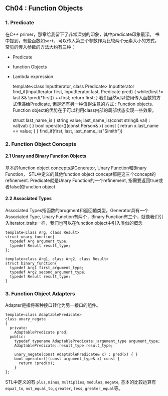 ## Ch04 : Function Objects

### 1. Predicate
在C++ primer，<algorithm>那章给我留下了非常深刻的印象，其中predicate印象最深。
书中提到，有些函数如`sort`，可以传入第三个参数作为比较两个元素大小的方式，常见的传入参数的方法大约有三种：
- Predicate
- function Objects
- Lambda expression


    template<class InputIterator, class Predicate>
    InputIterator find_if(InputIterator first, InputIterator last, Predicate pred)
    {
      while(first != last && !pred(*first))
        ++first;
      return first;
    }
我们当然可以使用传入函数的方式传递给Predicate, 但是还有另一种值得注意的方式 : Function objects.
Function object的优势在于可以利用class内部的局部状态实现一些效果。

    struct last_name_is
    {
      string value;
      last_name_is(const string& val) : val(val) { }
      bool operator()(const Person& x) const {
        retrun x.last_name == value;
      }
    }
    find_if(first, last, last_name_is("Simith"))

### 2. Function Object Concepts

#### 2.1 Unary and Binary Function Objects
基本的function object concepts是Generator, Unary Function和Binary Function， STL中定义的其他function object concept都是这三个concept的refinement.
Predicate就是Unary Function的一个refinement, 指需要返回true或者false的function object

#### 2.2 Associated Types
Associated Types指函数的arugment和返回值类型。Generator具有一个Associated Type, Unary Function有两个，Binary Function有三个，就像我们引入iterator_traits一样，我们也可以在function object中引入类似的概念

    template<class Arg, class Result>
    struct unary_function{
      typedef Arg argument_type;
      typedef Result result_type;
    };

    template<class Arg1, class Arg2, class Result>
    struct binary_function{
      typedef Arg1 first_argument_type;
      typedef Arg2 second_argument_type;
      typedef Result result_type;
    }

### 3. Function Object Adapters
Adapter是指将某种接口转化为另一接口的组件。

    template<class AdaptablePredicate>
    class unary_negate
    {
      private:
        AdaptablePredicate pred;
      public:
        typedef typename AdaptablePredicate::argument_type argument_type;
        AdaptablePredicate::result_type result_type;

        unary_negate(const AdaptablePredicate& x) : pred(x) { }
        bool operator()(const argument_type& x) const {
          return !pred(x);
        }
    };
STL中定义的有 `plus`, `minus`, `multiplies`, `modules`, `negate`, 基本的比较运算有`equal_to`, `not_equal_to`, `greater`, `less`, `greater_equal`等。

